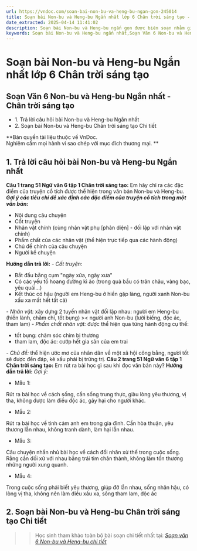 ```yaml
---
url: https://vndoc.com/soan-bai-non-bu-va-heng-bu-ngan-gon-245014
title: Soạn bài Non-bu và Heng-bu Ngắn nhất lớp 6 Chân trời sáng tạo - VnDoc.com
date_extracted: 2025-04-14 11:41:02
description: Soạn bài Non-bu và Heng-bu ngắn gọn được biên soạn nhằm giúp các em HS đạt kết quả tốt trong quá trình làm bài tập và học tập môn Ngữ văn lớp 6.
keywords: Soạn bài Non-bu và Heng-bu ngắn nhất,Soạn Văn 6 Non-bu và Heng-bu Ngắn nhất,Soạn bài Non-bu và Heng-bu ngắn gọn,Soạn Non-bu và Heng-bu ngắn gọn,Soạn bài Non-bu và Heng-bu ngắn,Soạn văn 6 Non-bu và Heng-bu,Soạn bài Non-bu và Heng-bu,Soạn Non-bu và Heng-bu,Non-bu và Heng-bu,Non-bu và Heng-bu lớp 6,ngữ văn 6,ngữ văn 6 tập 1
---
```


# Soạn bài Non-bu và Heng-bu Ngắn nhất lớp 6 Chân trời sáng tạo
## **Soạn Văn 6 Non-bu và Heng-bu Ngắn nhất - Chân trời sáng tạo**
  * 1\. Trả lời câu hỏi bài Non-bu và Heng-bu Ngắn nhất
  * 2\. Soạn bài Non-bu và Heng-bu Chân trời sáng tạo Chi tiết

**Bản quyền tài liệu thuộc về VnDoc.  
Nghiêm cấm mọi hành vi sao chép với mục đích thương mại. **
## **1\. Trả lời câu hỏi bài Non-bu và Heng-bu Ngắn nhất**
**Câu 1 trang 51 Ngữ văn 6 tập 1 Chân trời sáng tạo:** Em hãy chỉ ra các đặc điểm của truyện cổ tích được thể hiện trong văn bản Non-bu và Heng-bu.
**_Gợi ý các tiêu chí để xác định các đặc điểm của truyện cổ tích trong một văn bản:_**
  * Nội dung câu chuyện
  * Cốt truyện
  * Nhân vật chính \(cùng nhân vật phụ \[phản diện\] - đối lập với nhân vật chính\)
  * Phẩm chất của các nhân vật \(thể hiện trực tiếp qua các hành động\)
  * Chủ đề chính của câu chuyện
  * Người kể chuyện

**Hướng dẫn trả lời:**
_\- Cốt truyện:_
  * Bắt đầu bằng cụm "ngày xửa, ngày xưa"
  * Có các yếu tố hoang đường kì ảo \(trong quả bầu có trân châu, vàng bạc, yêu quái...\)
  * Kết thúc có hậu \(người em Heng-bu ở hiền gặp làng, người xanh Non-bu xấu xa mất hết tất cả\)

_\- Nhân vật:_ xây dựng 2 tuyến nhân vật đối lập nhau: người em Heng-bu \(hiền lành, chăm chỉ, tốt bụng\) >< người anh Non-bu \(lười biếng, độc ác, tham lam\)
_\- Phẩm chất nhân vật:_ được thể hiện qua từng hành động cụ thể:
  * tốt bụng: chăm sóc chim bị thương
  * tham lam, độc ác: cướp hết gia sản của em trai

 _\- Chủ đề:_ thể hiện ước mơ của nhân dân về một xã hội công bằng, người tốt sẽ được đền đáp, kẻ xấu phải bị trừng trị.
**Câu 2 trang 51 Ngữ văn 6 tập 1 Chân trời sáng tạo:** Em rút ra bài học gì sau khi đọc văn bản này?
**Hướng dẫn trả lời:**
_Gợi ý:_
  * Mẫu 1:

Rút ra bài học về cách sống, cần sống trung thực, giàu lòng yêu thương, vị tha, không được làm điều độc ác, gây hại cho người khác.
  * Mẫu 2:

Rút ra bài học về tình cảm anh em trong gia đình. Cần hòa thuận, yêu thương lẫn nhau, không tranh dành, làm hại lẫn nhau.
  * Mẫu 3:

Câu chuyện nhắn nhủ bài học về cách đối nhân xử thế trong cuộc sống. Rằng cần đối xử với nhau bằng trái tim chân thành, không làm tổn thương những người xung quanh.
  * Mẫu 4:

Trong cuộc sống phải biết yêu thương, giúp đỡ lẫn nhau, sống nhân hậu, có lòng vị tha, không nên làm điều xấu xa, sống tham lam, độc ác
## **2\. Soạn bài Non-bu và Heng-bu Chân trời sáng tạo Chi tiết**
>> Học sinh tham khảo toàn bộ bài soạn chi tiết nhất tại: _[Soạn văn 6 Non-bu và Heng-bu chi tiết](<https://vndoc.com/soan-non-bu-va-heng-bu-233795>)_
